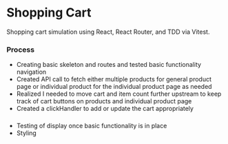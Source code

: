 # Shopping Cart

Shopping cart simulation using React, React Router, and TDD via Vitest.

### Process

- Creating basic skeleton and routes and tested basic functionality navigation
- Created API call to fetch either multiple products for general product page or individual product for the individual product page as needed
- Realized I needed to move cart and item count further upstream to keep track of cart buttons on products and individual product page
- Created a clickHandler to add or update the cart appropriately

###

- Testing of display once basic functionality is in place
- Styling
